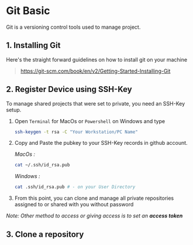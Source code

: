 # Git Basic

Git is a versioning control tools used to manage project.

## 1. Installing Git
Here's the straight forward guidelines on how to install git on your machine 
> https://git-scm.com/book/en/v2/Getting-Started-Installing-Git

## 2. Register Device using SSH-Key 
To manage shared projects that were set to private, you need an SSH-Key setup.

1. Open `Terminal` for MacOs or `Powershell` on Windows and type

   ```bash
   ssh-keygen -t rsa -C "Your Workstation/PC Name"
   ```
2. Copy and Paste the pubkey to your SSH-Key records in github account.

     _MacOs :_
   ```bash
   cat ~/.ssh/id_rsa.pub
   ```
   _Windows :_
   ```bash
   cat .ssh/id_rsa.pub # - on your User Directory
   ```
4. From this point, you can clone and manage all private repositories assigned to or shared with you without password

_Note: Other method to access or giving access is to set an __access token___



## 3. Clone a repository
